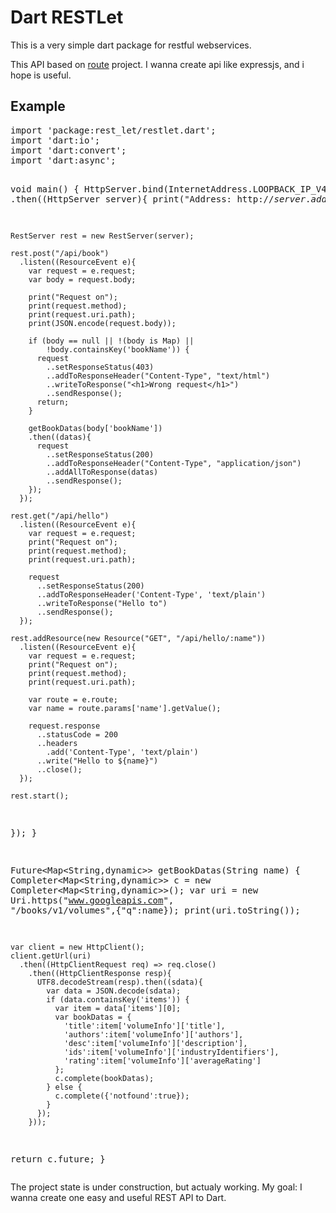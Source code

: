 <h1>Dart RESTLet</h1>
<p>
This is a very simple dart package for restful webservices.
</p>
<p>
This API based on <a href="https://github.com/justinfagnani/route">route</a> project.
I wanna create api like expressjs, and i hope is useful.
</p>
<h2>Example</h2>
<pre>
import 'package:rest_let/restlet.dart';
import 'dart:io';
import 'dart:convert';
import 'dart:async';

void main() {
  HttpServer.bind(InternetAddress.LOOPBACK_IP_V4, 4444)
  .then((HttpServer server){
    print("Address: http://${server.address.address}:${server.port}");
    
    RestServer rest = new RestServer(server);
    
    rest.post("/api/book")
      .listen((ResourceEvent e){
        var request = e.request;
        var body = request.body;
        
        print("Request on");
        print(request.method);
        print(request.uri.path);
        print(JSON.encode(request.body));
        
        if (body == null || !(body is Map) || 
            !body.containsKey('bookName')) {
          request
            ..setResponseStatus(403)
            ..addToResponseHeader("Content-Type", "text/html")
            ..writeToResponse("<h1>Wrong request</h1>")
            ..sendResponse();
          return;
        }
        
        getBookDatas(body['bookName'])
        .then((datas){
          request
            ..setResponseStatus(200)
            ..addToResponseHeader("Content-Type", "application/json")
            ..addAllToResponse(datas)
            ..sendResponse();
        });
      });
    
    rest.get("/api/hello")
      .listen((ResourceEvent e){
        var request = e.request;
        print("Request on");
        print(request.method);
        print(request.uri.path);
        
        request
          ..setResponseStatus(200)
          ..addToResponseHeader('Content-Type', 'text/plain')
          ..writeToResponse("Hello to")
          ..sendResponse();
      });
    
    rest.addResource(new Resource("GET", "/api/hello/:name"))
      .listen((ResourceEvent e){
        var request = e.request;
        print("Request on");
        print(request.method);
        print(request.uri.path);
        
        var route = e.route;
        var name = route.params['name'].getValue();
        
        request.response
          ..statusCode = 200
          ..headers
            .add('Content-Type', 'text/plain')
          ..write("Hello to ${name}")
          ..close();
      });
    
    rest.start();
  });
}

Future<Map<String,dynamic>> getBookDatas(String name) {
    Completer<Map<String,dynamic>> c = new Completer<Map<String,dynamic>>();
    var uri = new Uri.https("www.googleapis.com", "/books/v1/volumes",{"q":name});
    print(uri.toString());
    
    var client = new HttpClient();
    client.getUrl(uri)
      .then((HttpClientRequest req) => req.close()
        .then((HttpClientResponse resp){
          UTF8.decodeStream(resp).then((sdata){
            var data = JSON.decode(sdata);
            if (data.containsKey('items')) {
              var item = data['items'][0];
              var bookDatas = {
                'title':item['volumeInfo']['title'],
                'authors':item['volumeInfo']['authors'],
                'desc':item['volumeInfo']['description'],
                'ids':item['volumeInfo']['industryIdentifiers'],
                'rating':item['volumeInfo']['averageRating']
              };
              c.complete(bookDatas);
            } else {
              c.complete({'notfound':true});
            }
          });
        }));
  return c.future;
}
</pre>

<p>
The project state is under construction, but actualy working. 
My goal: I wanna create one easy and useful REST API to Dart. 
</p>
